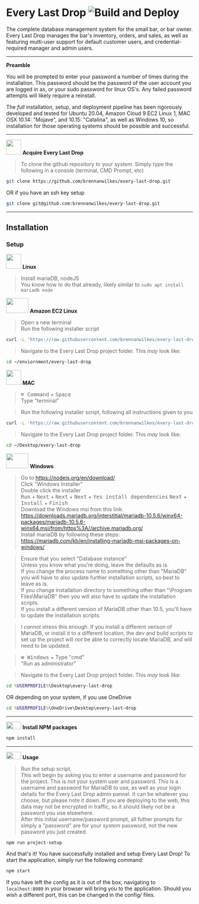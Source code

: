 # Every Last Drop ![Build and Deploy](https://github.com/brennanwilkes/every-last-drop/workflows/Build%20and%20Deploy/badge.svg)

The complete database management system for the small bar, or bar owner. Every Last Drop manages the bar's inventory, orders, and sales, as well as featuring multi-user support for default customer users, and credential-required manager and admin users.  

---

**Preamble**  

You will be prompted to enter your password a number of times during the installation. This password should be the password of the user account you are logged in as, or your sudo password for linux OS's. Any failed password attempts will likely require a reinstall.  

The *full* installation, setup, and deployment pipeline has been rigorously developed and tested for Ubuntu 20.04, Amazon Cloud 9 EC2 Linux 1, MAC OSX 10.14: "Mojave", and 10.15: "Catalina", as well as Windows 10, so installation for those operating systems should be possible and successful.  

---

<img src=https://upload.wikimedia.org/wikipedia/commons/9/91/Octicons-mark-github.svg width=40px height=40px> **Acquire Every Last Drop**

> To clone the github repository to your system. Simply type the following in a console (terminal, CMD Prompt, etc)  

```sh
git clone https://github.com/brennanwilkes/every-last-drop.git
```
OR if you have an ssh key setup
```sh
git clone git@github.com:brennanwilkes/every-last-drop.git
```

---

## Installation

### Setup

<img src=https://i.pinimg.com/originals/c7/b8/11/c7b8113247fecd83bd9b5ed5bd3f34d5.png width=40px height=40px> **Linux**
> Install mariaDB, nodeJS  
> You know how to do that already, likely similar to `sudo apt install mariadb node`

<img src=https://upload.wikimedia.org/wikipedia/commons/9/93/Amazon_Web_Services_Logo.svg width=60px height=40px> **Amazon EC2 Linux**

> Open a new terminal  
> Run the following installer script
```sh
curl -L 'https://raw.githubusercontent.com/brennanwilkes/every-last-drop/master/src/build/amazon-fullinstall.sh' | sh
```

> Navigate to the Every Last Drop project folder. This *may* look like:  
```sh
cd ~/enviornment/every-last-drop
```


<img src=https://upload.wikimedia.org/wikipedia/commons/f/fa/Apple_logo_black.svg width=40px height=40px> **MAC**

> <kbd>⌘ Command</kbd> + <kbd>Space</kbd>  
> Type "terminal"  

> Run the following installer script, following all instructions given to you  
```sh
curl -L 'https://raw.githubusercontent.com/brennanwilkes/every-last-drop/master/src/build/darwin-fullinstall.sh' | sh
```

> Navigate to the Every Last Drop project folder. This *may* look like:  
```sh
cd ~/Desktop/every-last-drop
```

<img src=https://upload.wikimedia.org/wikipedia/commons/thumb/1/1e/Windows_Logo_1995.svg/1181px-Windows_Logo_1995.svg.png width=60px height=40px> **Windows**

> Go to https://nodejs.org/en/download/  
> Click "Windows Installer"  
> Double click the installer  
> <kbd>Run</kbd> + <kbd>Next</kbd> + <kbd>Next</kbd> + <kbd>Next</kbd> + <kbd>Yes install dependencies</kbd> <kbd>Next</kbd> + <kbd>Install</kbd> + <kbd>Finish</kbd>  
> Download the Windows msi from this link: https://downloads.mariadb.org/interstitial/mariadb-10.5.6/winx64-packages/mariadb-10.5.6-winx64.msi/from/https%3A//archive.mariadb.org/  
> Install mariaDB by following these steps: https://mariadb.com/kb/en/installing-mariadb-msi-packages-on-windows/  

> Ensure that you select "Database instance"  
> Unless you know what you're doing, leave the defaults as is.  
> If you change the process name to something other than "MariaDB" you will have to also update further installation scripts, so best to leave as is.  
> If you change installation directory to something other than "\Program Files\MariaDB\" then you will also have to update the installation scripts.  
> If you install a different version of MariaDB other than 10.5, you'll have to update the installation scripts.  

> I *cannot* stress this enough. If you install a different verison of MariaDB, or install it to a different location, the dev and build scripts to set up the project will *not* be able to correctly locate MariaDB, and will need to be updated.  

> <kbd>⊞ Windows</kbd> + Type "cmd"  
> "Run as administrator"  

> Navigate to the Every Last Drop project folder. This *may* look like:  

```cmd
cd %USERPROFILE%\Desktop\every-last-drop
```
OR depending on your system, if you use OneDrive
```cmd
cd %USERPROFILE%\OneDrive\Desktop\every-last-drop
```

---

<img src=https://upload.wikimedia.org/wikipedia/commons/thumb/d/db/Npm-logo.svg/1280px-Npm-logo.svg.png width=40px height=20px> **Install NPM packages**

```sh
npm install
```

---

<img src=https://upload.wikimedia.org/wikipedia/commons/thumb/d/d9/Node.js_logo.svg/1280px-Node.js_logo.svg.png width=40px height=20px> **Usage**

> Run the setup script.  
> This will begin by asking you to enter a username and password for the project. This is *not* your system user and password. This is a username and password for MariaDB to use, as well as your login details for the Every Last Drop admin pannel. It can be whatever you choose, but please note it down. If you are deploying to the web, this data may not be encrypted in traffic, so it should likely not be a password you use elsewhere.  
> After this initial username/password prompt, all futher prompts for simply a "password" are for your *system* password, not the new password you just created.

```sh
npm run project-setup
```

And that's it! You have successfully installed and setup Every Last Drop! To start the application, simply run the following command:  
```sh
npm start
```

If you have left the config as it is out of the box, navigating to `localhost:8080` in your browser will bring you to the application. Should you wish a different port, this can be changed in the config/ files.
